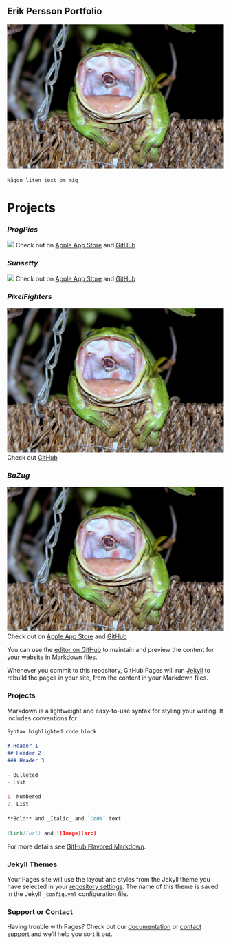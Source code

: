 ## Erik Persson Portfolio

![](frog.jpg)

`Någon liten text om mig`

# Projects

### *ProgPics*
![](/images/completeprog.png)
Check out on [Apple App Store](https://apps.apple.com/us/app/progpics/id1539945683) and [GitHub](https://github.com/Macrid/ProgPics)

### *Sunsetty*
![](/images/sunsettycomplete.png)
Check out on [Apple App Store](https://apps.apple.com/us/app/sunsetty/id1547128188) and [GitHub](https://github.com/Macrid/sunsetter)

### *PixelFighters*
![](frog.jpg)
Check out [GitHub](https://github.com/Macrid/ProgPics)

### *BaZug*
![](frog.jpg)
Check out on [Apple App Store](https://apps.apple.com/us/app/progpics/id1539945683) and [GitHub](https://github.com/Macrid/ProgPics)






You can use the [editor on GitHub](https://github.com/Macrid/Portfolio/edit/gh-pages/index.md) to maintain and preview the content for your website in Markdown files.

Whenever you commit to this repository, GitHub Pages will run [Jekyll](https://jekyllrb.com/) to rebuild the pages in your site, from the content in your Markdown files.

### Projects



Markdown is a lightweight and easy-to-use syntax for styling your writing. It includes conventions for

```markdown
Syntax highlighted code block

# Header 1
## Header 2
### Header 3

- Bulleted
- List

1. Numbered
2. List

**Bold** and _Italic_ and `Code` text

[Link](url) and ![Image](src)
```

For more details see [GitHub Flavored Markdown](https://guides.github.com/features/mastering-markdown/).

### Jekyll Themes

Your Pages site will use the layout and styles from the Jekyll theme you have selected in your [repository settings](https://github.com/Macrid/Portfolio/settings). The name of this theme is saved in the Jekyll `_config.yml` configuration file.

### Support or Contact

Having trouble with Pages? Check out our [documentation](https://docs.github.com/categories/github-pages-basics/) or [contact support](https://github.com/contact) and we’ll help you sort it out.
